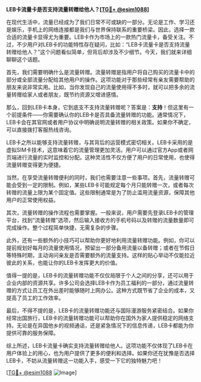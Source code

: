 **LEB卡流量卡是否支持流量转赠给他人？[[TG💪+ @esim1088](https://t.me/s/esim1088)]**

在现代生活中，流量已经成为了我们日常不可或缺的一部分。无论是工作、学习还是娱乐，手机上的网络连接都是我们与世界保持联系的重要桥梁。因此，选择一款合适的流量卡显得尤为重要。LEB卡作为市场上的一款热门流量卡，备受关注。不过，不少用户对LEB卡的功能特性存在疑问，比如：“LEB卡流量卡是否支持流量转赠给他人？”这个问题看似简单，但背后却涉及不少细节。今天，我们就来详细聊聊这个话题。

首先，我们需要明确什么是流量转赠。流量转赠是指用户将自己购买的流量卡中的部分或全部流量分配给其他用户的操作。这项功能对于那些经常有亲友需要帮助的朋友来说非常实用。比如，当你发现自己的流量使用得不多时，就可以把多余的流量转赠给家人或者朋友，既节约资源又增进感情。

那么，回到LEB卡本身，它到底支不支持流量转赠呢？答案是：**支持**！但这里有一个前提条件——你需要确认你的LEB卡是否具备流量转赠的功能。通常情况下，LEB卡会在其官网或者用户协议中明确说明流量转赠的相关政策。如果你不确定，可以直接拨打客服热线咨询。

LEB卡之所以能够支持流量转赠，与其背后的运营模式密切相关。LEB卡采用的是虚拟SIM卡技术，这意味着它的流量管理更加灵活。用户可以通过官方App或者网页端进行流量的实时监控和分配。这种灵活性不仅方便了用户的日常使用，也使得流量转赠变得更为便捷。

当然，在享受流量转赠便利的同时，我们也需要注意一些事项。首先，流量转赠可能会受到一定的限制。例如，某些LEB卡可能规定每个月只能转赠一次，或者每次转赠的流量上限为某个固定值。这些限制通常是为了防止滥用流量资源，保障其他用户的正常使用权益。

其次，流量转赠的操作流程也需要掌握。一般来说，用户需要先登录LEB卡的管理平台，找到“流量转赠”选项，然后输入接收方的手机号码以及转赠的流量数量即可完成操作。整个过程简单快捷，无需复杂的步骤。

此外，还有一些额外的小技巧可以帮助你更好地利用流量转赠功能。例如，你可以提前规划好每月的流量使用情况，预留出一部分备用流量以备转赠；或者在节假日等特殊时期，主动询问亲友是否需要额外的流量支持。这样的贴心举动不仅能拉近彼此的关系，也能让你的LEB卡发挥更大的价值。

值得一提的是，LEB卡的流量转赠功能不仅仅局限于个人之间的分享，还可以用于企业内部的资源共享。许多公司会选择LEB卡作为员工福利的一部分，通过流量转赠的方式让员工在外出差时能够随时上网办公。这种方式既节省了企业的成本，又提高了员工的工作效率。

最后，不得不提的是，LEB卡的流量转赠功能还与国际漫游服务紧密结合。如果你经常出国旅行，LEB卡的流量转赠功能可以帮助你在国外为家人提供稳定的网络支持。无论是在异国他乡的视频通话，还是紧急情况下的信息传递，LEB卡都能为你提供可靠的服务保障。

综上所述，LEB卡流量卡确实支持流量转赠给他人。这项功能不仅体现了LEB卡在用户体验上的用心，也为用户提供了更多的便利和选择。如果你还在犹豫是否选择LEB卡，不妨从流量转赠这一功能入手，感受一下它的独特魅力吧！

[[TG💪+ @esim1088](https://t.me/s/esim1088) ![Image](https://i.postimg.cc/4NQfJmqS/Snipaste-2025-05-13-00-14-12.png)]